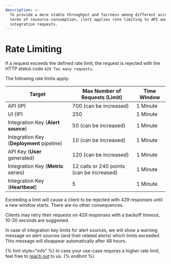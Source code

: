 ```yaml
---
description: >-
  To provide a more stable throughput and fairness among different accounts in
  terms of resource consumption, ilert applies rate limiting to API and
  integration requests.
---
```


# Rate Limiting

If a request exceeds the defined rate limit, the request is rejected with the HTTP status code `429 Too many requests`.

The following rate limits apply:

| Target                                    | Max Number of Requests (Limit)            | Time Window |
| ----------------------------------------- | ----------------------------------------- | ----------- |
| API (IP)                                  | 700 (can be increased)                    | 1 Minute    |
| UI (IP)                                   | 250                                       | 1 Minute    |
| Integration Key (**Alert source**)        | 50 (can be increased)                     | 1 Minute    |
| Integration Key (**Deployment** pipeline) | 10 (can be increased)                     | 1 Minute    |
| API Key (**User** generated)              | 120 (can be increased)                    | 1 Minute    |
| Integration Key (**Metric** series)       | 12 calls or 240 points (can be increased) | 1 Minute    |
| Integration Key (**Heartbeat**)           | 5                                         | 1 Minute    |

Exceeding a limit will cause a client to be rejected with 429 responses until a new window starts. There are no other consequences.

Clients may retry their requests on 429 responses with a backoff timeout, 10-30 seconds are suggested.

In case of integration key limits for alert sources, we will show a warning message on alert sources (and their related alerts) which limits exceeded. This message will disappear automatically after 48 hours.

{% hint style="info" %}
In case your use-case requires a higher rate limit, feel free to [reach out](../contact.md) to us.
{% endhint %}
